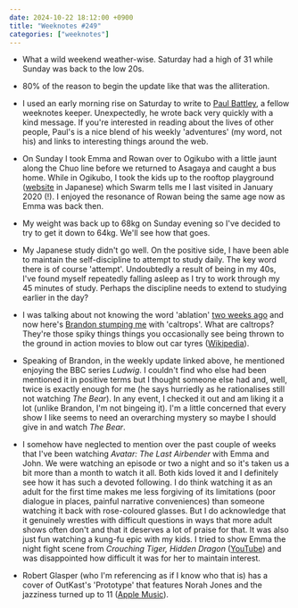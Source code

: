 ```yaml
---
date: 2024-10-22 18:12:00 +0900
title: "Weeknotes #249"
categories: ["weeknotes"]
---
```


- What a wild weekend weather-wise. Saturday had a high of 31 while Sunday was back to the low 20s.

- 80% of the reason to begin the update like that was the alliteration.

- I used an early morning rise on Saturday to write to [Paul Battley](https://po-ru.com/), a fellow weeknotes keeper. Unexpectedly, he wrote back very quickly with a kind message. If you're interested in reading about the lives of other people, Paul's is a nice blend of his weekly 'adventures' (my word, not his) and links to interesting things around the web.

- On Sunday I took Emma and Rowan over to Ogikubo with a little jaunt along the Chuo line before we returned to Asagaya and caught a bus home. While in Ogikubo, I took the kids up to the rooftop playground ([website](https://www.town7.net/rooftop/) in Japanese) which Swarm tells me I last visited in January 2020 (!). I enjoyed the resonance of Rowan being the same age now as Emma was back then.

- My weight was back up to 68kg on Sunday evening so I've decided to try to get it down to 64kg. We'll see how that goes.

- My Japanese study didn't go well. On the positive side, I have been able to maintain the self-discipline to attempt to study daily. The key word there is of course 'attempt'. Undoubtedly a result of being in my 40s, I've found myself repeatedly falling asleep as I try to work through my 45 minutes of study. Perhaps the discipline needs to extend to studying earlier in the day?

- I was talking about not knowing the word 'ablation' [two weeks ago](https://updates.inqk.net/post/1728397260.html) and now here's [Brandon stumping me](https://sangsara.net/2024/10/14/week-41-24/) with 'caltrops'. What are caltrops? They're those spiky things things you occasionally see being thrown to the ground in action movies to blow out car tyres ([Wikipedia](https://en.wikipedia.org/wiki/Caltrop)).

- Speaking of Brandon, in the weekly update linked above, he mentioned enjoying the BBC series _Ludwig_. I couldn't find who else had been mentioned it in positive terms but I thought someone else had and, well, twice is exactly enough for me (he says hurriedly as he rationalises still not watching _The Bear_). In any event, I checked it out and am liking it a lot (unlike Brandon, I'm not bingeing it). I'm a little concerned that every show I like seems to need an overarching mystery so maybe I should give in and watch _The Bear_.

- I somehow have neglected to mention over the past couple of weeks that I've been watching _Avatar: The Last Airbender_ with Emma and John. We were watching an episode or two a night and so it's taken us a bit more than a month to watch it all. Both kids loved it and I definitely see how it has such a devoted following. I do think watching it as an adult for the first time makes me less forgiving of its limitations (poor dialogue in places, painful narrative conveniences) than someone watching it back with rose-coloured glasses. But I do acknowledge that it genuinely wrestles with difficult questions in ways that more adult shows often don't and that it deserves a lot of praise for that. It was also just fun watching a kung-fu epic with my kids. I tried to show Emma the night fight scene from _Crouching Tiger, Hidden Dragon_ ([YouTube](https://youtu.be/49NF9t81dlk)) and was disappointed how difficult it was for her to maintain interest.

- Robert Glasper (who I'm referencing as if I know who that is) has a cover of OutKast's 'Prototype' that features Norah Jones and the jazziness turned up to 11 ([Apple Music](https://music.apple.com/us/album/prototype-feat-norah-jones/1770172836?i=1770173302)).
